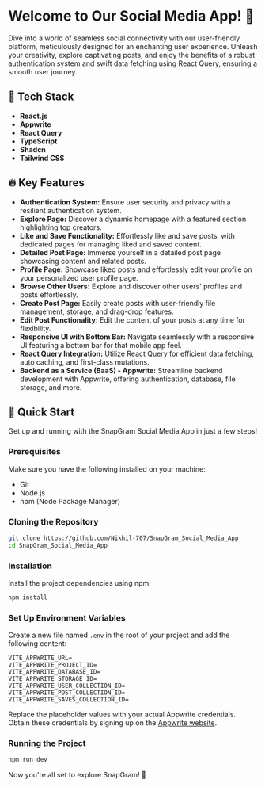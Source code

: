 # Welcome to Our Social Media App! 🌟

Dive into a world of seamless social connectivity with our user-friendly platform, meticulously designed for an enchanting user experience. Unleash your creativity, explore captivating posts, and enjoy the benefits of a robust authentication system and swift data fetching using React Query, ensuring a smooth user journey.

## 🚀 Tech Stack
- **React.js**
- **Appwrite**
- **React Query**
- **TypeScript**
- **Shadcn**
- **Tailwind CSS**

## 🔥 Key Features
- **Authentication System:** Ensure user security and privacy with a resilient authentication system.
- **Explore Page:** Discover a dynamic homepage with a featured section highlighting top creators.
- **Like and Save Functionality:** Effortlessly like and save posts, with dedicated pages for managing liked and saved content.
- **Detailed Post Page:** Immerse yourself in a detailed post page showcasing content and related posts.
- **Profile Page:** Showcase liked posts and effortlessly edit your profile on your personalized user profile page.
- **Browse Other Users:** Explore and discover other users' profiles and posts effortlessly.
- **Create Post Page:** Easily create posts with user-friendly file management, storage, and drag-drop features.
- **Edit Post Functionality:** Edit the content of your posts at any time for flexibility.
- **Responsive UI with Bottom Bar:** Navigate seamlessly with a responsive UI featuring a bottom bar for that mobile app feel.
- **React Query Integration:** Utilize React Query for efficient data fetching, auto caching, and first-class mutations.
- **Backend as a Service (BaaS) - Appwrite:** Streamline backend development with Appwrite, offering authentication, database, file storage, and more.

## 🤸 Quick Start

Get up and running with the SnapGram Social Media App in just a few steps!

### Prerequisites
Make sure you have the following installed on your machine:
- Git
- Node.js
- npm (Node Package Manager)

### Cloning the Repository
```bash
git clone https://github.com/Nikhil-707/SnapGram_Social_Media_App
cd SnapGram_Social_Media_App
```

### Installation
Install the project dependencies using npm:
```bash
npm install
```

### Set Up Environment Variables
Create a new file named `.env` in the root of your project and add the following content:
```env
VITE_APPWRITE_URL=
VITE_APPWRITE_PROJECT_ID=
VITE_APPWRITE_DATABASE_ID=
VITE_APPWRITE_STORAGE_ID=
VITE_APPWRITE_USER_COLLECTION_ID=
VITE_APPWRITE_POST_COLLECTION_ID=
VITE_APPWRITE_SAVES_COLLECTION_ID=
```
Replace the placeholder values with your actual Appwrite credentials. Obtain these credentials by signing up on the [Appwrite website](https://appwrite.io/).

### Running the Project
```bash
npm run dev
```

Now you're all set to explore SnapGram! 🚀

